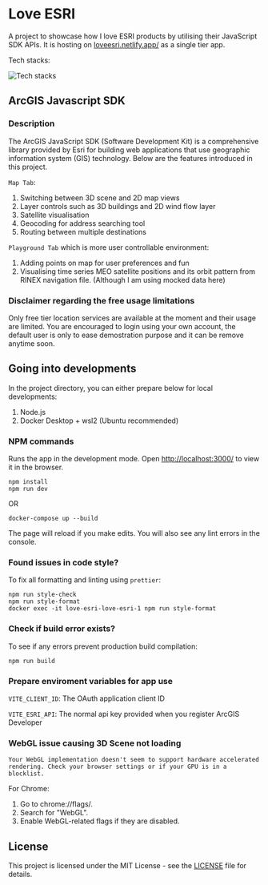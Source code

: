 # Love ESRI

A project to showcase how I love ESRI products by utilising their JavaScript SDK APIs. It is hosting on [loveesri.netlify.app/](https://loveesri.netlify.app/) as a single tier app.

Tech stacks:

![Tech stacks](https://skillicons.dev/icons?i=vite,ts,react,tailwindcss,css,html,docker,ubuntu,bash,npm,netlify)

## ArcGIS Javascript SDK

### Description

The ArcGIS JavaScript SDK (Software Development Kit) is a comprehensive library provided by Esri for building web applications that use geographic information system (GIS) technology. Below are the features introduced in this project.

`Map Tab`:

1. Switching between 3D scene and 2D map views
2. Layer controls such as 3D buildings and 2D wind flow layer
3. Satellite visualisation
4. Geocoding for address searching tool
5. Routing between multiple destinations

`Playground Tab` which is more user controllable environment:

1. Adding points on map for user preferences and fun
2. Visualising time series MEO satellite positions and its orbit pattern from RINEX navigation file. (Although I am using mocked data here)

### Disclaimer regarding the free usage limitations

Only free tier location services are available at the moment and their usage are limited. You are encouraged to login using your own account, the default user is only to ease demostration purpose and it can be remove anytime soon.

## Going into developments

In the project directory, you can either prepare below for local developments:

1. Node.js
2. Docker Desktop + wsl2 (Ubuntu recommended)

### NPM commands

Runs the app in the development mode. Open [http://localhost:3000/](http://localhost:3000/) to view it in the browser.

```
npm install
npm run dev
```

OR

```
docker-compose up --build
```

The page will reload if you make edits.
You will also see any lint errors in the console.

### Found issues in code style?

To fix all formatting and linting using `prettier`:

```
npm run style-check
npm run style-format
docker exec -it love-esri-love-esri-1 npm run style-format

```

### Check if build error exists?

To see if any errors prevent production build compilation:

```
npm run build
```

### Prepare enviroment variables for app use

`VITE_CLIENT_ID`: The OAuth application client ID

`VITE_ESRI_API`: The normal api key provided when you register ArcGIS Developer

### WebGL issue causing 3D Scene not loading

`Your WebGL implementation doesn't seem to support hardware accelerated rendering. Check your browser settings or if your GPU is in a blocklist.`

For Chrome:

1. Go to chrome://flags/.
2. Search for "WebGL".
3. Enable WebGL-related flags if they are disabled.

## License

This project is licensed under the MIT License - see the [LICENSE](LICENSE) file for details.
